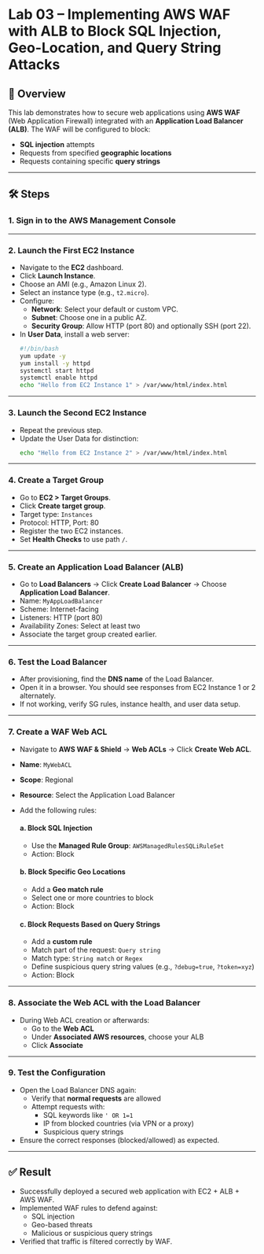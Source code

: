 
# Lab 03 – Implementing AWS WAF with ALB to Block SQL Injection, Geo-Location, and Query String Attacks

## 🧭 Overview

This lab demonstrates how to secure web applications using **AWS WAF** (Web Application Firewall) integrated with an **Application Load Balancer (ALB)**. The WAF will be configured to block:
- **SQL injection** attempts
- Requests from specified **geographic locations**
- Requests containing specific **query strings**

---

## 🛠️ Steps

### 1. Sign in to the AWS Management Console

---

### 2. Launch the First EC2 Instance
- Navigate to the **EC2** dashboard.
- Click **Launch Instance**.
- Choose an AMI (e.g., Amazon Linux 2).
- Select an instance type (e.g., `t2.micro`).
- Configure:
  - **Network**: Select your default or custom VPC.
  - **Subnet**: Choose one in a public AZ.
  - **Security Group**: Allow HTTP (port 80) and optionally SSH (port 22).
- In **User Data**, install a web server:
  ```bash
  #!/bin/bash
  yum update -y
  yum install -y httpd
  systemctl start httpd
  systemctl enable httpd
  echo "Hello from EC2 Instance 1" > /var/www/html/index.html
  ```

---

### 3. Launch the Second EC2 Instance
- Repeat the previous step.
- Update the User Data for distinction:
  ```bash
  echo "Hello from EC2 Instance 2" > /var/www/html/index.html
  ```

---

### 4. Create a Target Group
- Go to **EC2 > Target Groups**.
- Click **Create target group**.
- Target type: `Instances`
- Protocol: HTTP, Port: 80
- Register the two EC2 instances.
- Set **Health Checks** to use path `/`.

---

### 5. Create an Application Load Balancer (ALB)
- Go to **Load Balancers** → Click **Create Load Balancer** → Choose **Application Load Balancer**.
- Name: `MyAppLoadBalancer`
- Scheme: Internet-facing
- Listeners: HTTP (port 80)
- Availability Zones: Select at least two
- Associate the target group created earlier.

---

### 6. Test the Load Balancer
- After provisioning, find the **DNS name** of the Load Balancer.
- Open it in a browser. You should see responses from EC2 Instance 1 or 2 alternately.
- If not working, verify SG rules, instance health, and user data setup.

---

### 7. Create a WAF Web ACL
- Navigate to **AWS WAF & Shield** → **Web ACLs** → Click **Create Web ACL**.
- **Name**: `MyWebACL`
- **Scope**: Regional
- **Resource**: Select the Application Load Balancer
- Add the following rules:

  #### a. Block SQL Injection
  - Use the **Managed Rule Group**: `AWSManagedRulesSQLiRuleSet`
  - Action: Block

  #### b. Block Specific Geo Locations
  - Add a **Geo match rule**
  - Select one or more countries to block
  - Action: Block

  #### c. Block Requests Based on Query Strings
  - Add a **custom rule**
  - Match part of the request: `Query string`
  - Match type: `String match` or `Regex`
  - Define suspicious query string values (e.g., `?debug=true`, `?token=xyz`)
  - Action: Block

---

### 8. Associate the Web ACL with the Load Balancer
- During Web ACL creation or afterwards:
  - Go to the **Web ACL**
  - Under **Associated AWS resources**, choose your ALB
  - Click **Associate**

---

### 9. Test the Configuration
- Open the Load Balancer DNS again:
  - Verify that **normal requests** are allowed
  - Attempt requests with:
    - SQL keywords like `' OR 1=1`
    - IP from blocked countries (via VPN or a proxy)
    - Suspicious query strings
- Ensure the correct responses (blocked/allowed) as expected.

---

## ✅ Result

- Successfully deployed a secured web application with EC2 + ALB + AWS WAF.
- Implemented WAF rules to defend against:
  - SQL injection
  - Geo-based threats
  - Malicious or suspicious query strings
- Verified that traffic is filtered correctly by WAF.
